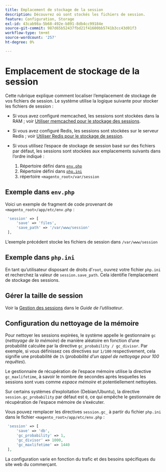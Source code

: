 ```yaml
---
title: Emplacement de stockage de la session
description: Découvrez où sont stockés les fichiers de session.
feature: Configuration, Storage
exl-id: 43cab98a-5b68-492e-b891-8db4cc99184e
source-git-commit: 987d65b52437fbd21f41600bb5741b3cc43d01f3
workflow-type: tm+mt
source-wordcount: '257'
ht-degree: 0%

---
```


# Emplacement de stockage de la session

Cette rubrique explique comment localiser l’emplacement de stockage de vos fichiers de session. Le système utilise la logique suivante pour stocker les fichiers de session :

- Si vous avez configuré memcached, les sessions sont stockées dans la RAM ; voir [Utiliser memcached pour le stockage des sessions](memcached.md).
- Si vous avez configuré Redis, les sessions sont stockées sur le serveur Redis ; voir [Utiliser Redis pour le stockage de session](../cache/redis-session.md).
- Si vous utilisez l’espace de stockage de session basé sur des fichiers par défaut, les sessions sont stockées aux emplacements suivants dans l’ordre indiqué :

   1. Répertoire défini dans [`env.php`](#example-in-envphp)
   1. Répertoire défini dans [`php.ini`](#example-in-phpini)
   1. répertoire `<magento_root>/var/session`

## Exemple dans `env.php`

Voici un exemple de fragment de code provenant de `<magento_root>/app/etc/env.php` :

```php
 'session' => [
     'save' => 'files',
     'save_path' => '/var/www/session'
 ],
```

L’exemple précédent stocke les fichiers de session dans `/var/www/session`

## Exemple dans `php.ini`

En tant qu’utilisateur disposant de droits d’`root`, ouvrez votre fichier `php.ini` et recherchez la valeur de `session.save_path`. Cela identifie l’emplacement de stockage des sessions.

## Gérer la taille de session

Voir la [Gestion des sessions](https://experienceleague.adobe.com/en/docs/commerce-admin/systems/security/security-session-management) dans le _Guide de l’utilisateur_.

## Configuration du nettoyage de la mémoire

Pour nettoyer les sessions expirées, le système appelle le gestionnaire `gc` (_nettoyage de la mémoire_) de manière aléatoire en fonction d’une probabilité calculée par la directive `gc_probability / gc_divisor`. Par exemple, si vous définissez ces directives sur `1/100` respectivement, cela signifie une probabilité de `1%` (_probabilité d’un appel de nettoyage pour 100 requêtes_).

Le gestionnaire de récupération de l’espace mémoire utilise la directive `gc_maxlifetime`, à savoir le nombre de secondes après lesquelles les sessions sont vues comme _espace mémoire_ et potentiellement nettoyées.

Sur certains systèmes d’exploitation (Debian/Ubuntu), la directive `session.gc_probability` par défaut est `0`, ce qui empêche le gestionnaire de récupération de l’espace mémoire de s’exécuter.

Vous pouvez remplacer les directives `session.gc_` à partir du fichier `php.ini` dans le fichier `<magento_root>/app/etc/env.php` :

```php
 'session' => [
     'save' => 'db',
     'gc_probability' => 1,
     'gc_divisor' => 1000,
     'gc_maxlifetime' => 1440
 ],
```

La configuration varie en fonction du trafic et des besoins spécifiques du site web du commerçant.
